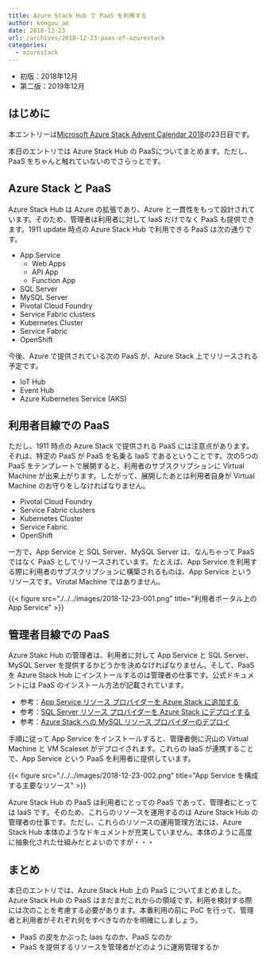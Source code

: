 ```yaml
---
title: Azure Stack Hub で PaaS を利用する
author: kongou_ae
date: 2018-12-23
url: /archives/2018-12-23-paas-of-azurestack
categories:
  - azurestack
---
```


- 初版：2018年12月
- 第二版：2019年12月

## はじめに

本エントリーは[Microsoft Azure Stack Advent Calendar 2018](https://qiita.com/advent-calendar/2018/azure-stack)の23日目です。

本日のエントリでは Azure Stack Hub の PaaSについてまとめます。ただし、PaaS をちゃんと触れていないのでさらっとです。

## Azure Stack と PaaS

Azure Stack Hub は Azure の拡張であり、Azure と一貫性をもって設計されています。そのため、管理者は利用者に対して IaaS だけでなく PaaS も提供できます。1911 update 時点の Azure Stack Hub で利用できる PaaS は次の通りです。

- App Service
  - Web Apps
  - API App
  - Function App
- SQL Server
- MySQL Server
- Pivotal Cloud Foundry 
- Service Fabric clusters
- Kubernetes Cluster
- Service Fabric
- OpenShift

今後、Azure で提供されている次の PaaS が、Azure Stack 上でリリースされる予定です。

- IoT Hub
- Event Hub
- Azure Kubernetes Service (AKS)

## 利用者目線での PaaS

ただし、1911 時点の Azure Stack で提供される PaaS には注意点があります。それは、特定の PaaS が PaaS を名乗る IaaS であるということです。次の5つの PaaS をテンプレートで展開すると、利用者のサブスクリプションに Virtual Machine が出来上がります。したがって、展開したあとは利用者自身が Virtual Machine のお守りをしなければなりません。

- Pivotal Cloud Foundry 
- Service Fabric clusters
- Kubernetes Cluster
- Service Fabric
- OpenShift

一方で、App Service と SQL Server、MySQL Server は、なんちゃって PaaS ではなく PaaS としてリリースされています。たとえば、App Service を利用する際に利用者のサブスクリプションに構築されるものは、App Service というリソースです。Virutal Machine ではありません。

{{< figure src="./../../images/2018-12-23-001.png" title="利用者ポータル上の App Service" >}}

## 管理者目線での PaaS

Azure Stakc Hub の管理者は、利用者に対して App Service と SQL Server、MySQL Server を提供するかどうかを決めなければなりません。そして、PaaS を Azure Stack Hub にインストールするのは管理者の仕事です。公式ドキュメントには PaaS のインストール方法が記載されています。

- 参考：[App Service リソース プロバイダーを Azure Stack に追加する](https://docs.microsoft.com/ja-jp/azure/azure-stack/azure-stack-app-service-deploy)
- 参考：[SQL Server リソース プロバイダーを Azure Stack にデプロイする](https://docs.microsoft.com/ja-jp/azure/azure-stack/azure-stack-sql-resource-provider)
- 参考：[Azure Stack への MySQL リソース プロバイダーのデプロイ](https://docs.microsoft.com/ja-jp/azure/azure-stack/azure-stack-mysql-resource-provider-deploy)

手順に従って App Service をインストールすると、管理者側に沢山の Virtual Machine と VM Scaleset がデプロイされます。これらの IaaS が連携することで、App Service という PaaS を利用者に提供しています。

{{< figure src="./../../images/2018-12-23-002.png" title="App Service を構成する主要なリソース" >}}

Azure Stack Hub の PaaS は利用者にとっての PaaS であって、管理者にとっては IaaS です。そのため、これらのリソースを運用するのは Azure Stack Hub の管理者の仕事です。ただし、これらのリソースの運用管理方法には、Azure Stack Hub 本体のようなドキュメントが充実していません。本体のように高度に抽象化された仕組みだとよいのですが・・・

## まとめ

本日のエントリでは、Azure Stack Hub 上の PaaS についてまとめました。Azure Stack Hub の PaaS はまだまだこれからの領域です。利用を検討する際には次のことを考慮する必要があります。本番利用の前に PoC を行って、管理者と利用者がそれぞれ何をすべきなのかを明確にしましょう。

- PaaS の皮をかぶった Iaas なのか、PaaS なのか
- PaaS を提供するリソースを管理者がどのように運用管理するか
